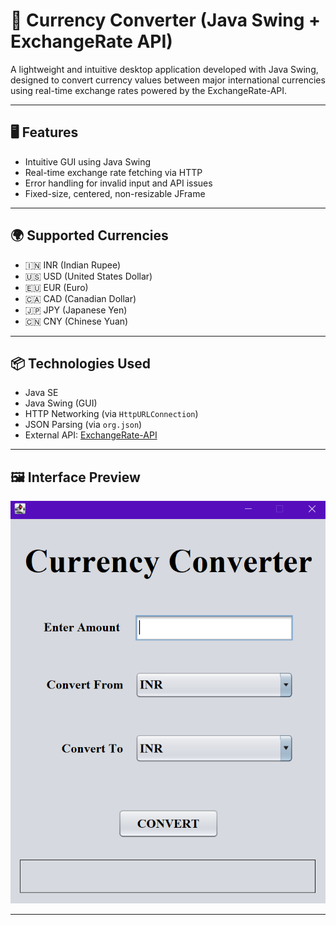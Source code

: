 # 💱 Currency Converter (Java Swing + ExchangeRate API)

A lightweight and intuitive desktop application developed with Java Swing, designed to convert currency values between major international currencies using real-time exchange rates powered by the ExchangeRate-API.

---

## 🖥️ Features

- Intuitive GUI using Java Swing
- Real-time exchange rate fetching via HTTP
- Error handling for invalid input and API issues
- Fixed-size, centered, non-resizable JFrame
  
---

## 🌍 Supported Currencies

- 🇮🇳 INR (Indian Rupee)
- 🇺🇸 USD (United States Dollar)
- 🇪🇺 EUR (Euro)
- 🇨🇦 CAD (Canadian Dollar)
- 🇯🇵 JPY (Japanese Yen)
- 🇨🇳 CNY (Chinese Yuan)

---



## 📦 Technologies Used

- Java SE
- Java Swing (GUI)
- HTTP Networking (via `HttpURLConnection`)
- JSON Parsing (via `org.json`)
- External API: [ExchangeRate-API](https://www.exchangerate-api.com/)

---

## 🖼 Interface Preview
![Interface Preview](cc.png)

---



